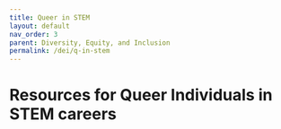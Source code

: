 ```yaml
---
title: Queer in STEM
layout: default
nav_order: 3
parent: Diversity, Equity, and Inclusion
permalink: /dei/q-in-stem
---
```


# Resources for Queer Individuals in STEM careers